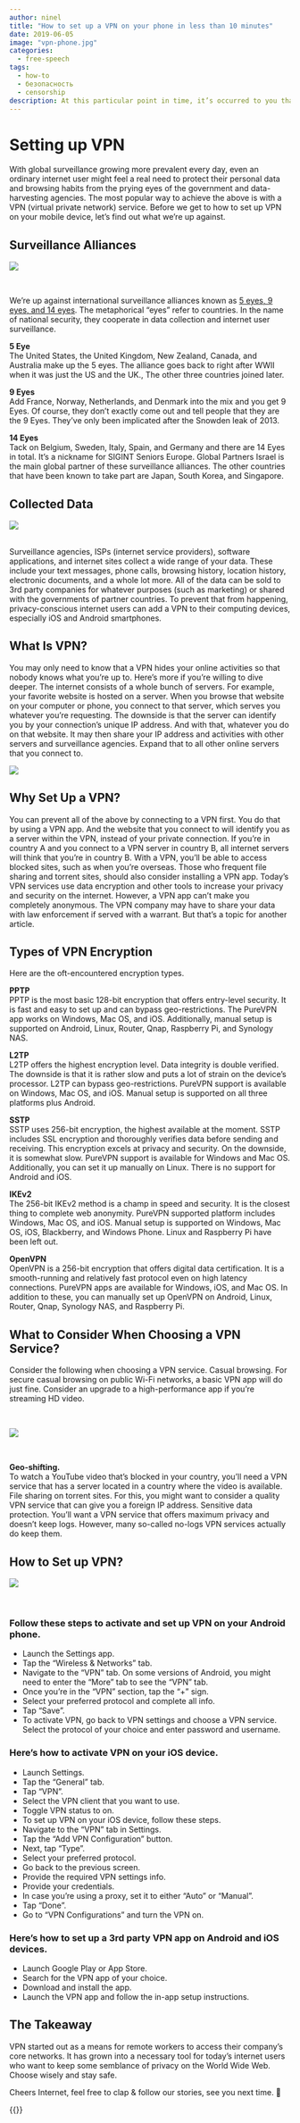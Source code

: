 ```yaml
---
author: ninel
title: "How to set up a VPN on your phone in less than 10 minutes"
date: 2019-06-05
image: "vpn-phone.jpg"
categories:
  - free-speech
tags:
  - how-to
  - безопасность
  - censorship
description: At this particular point in time, it’s occurred to you that it might be a good idea to set up a VPN (Virtual Private Network) on your mobile phone. However, the problem is that you don’t have any idea of where to begin. Well, the good news is thatyou’ve come to the right place. We’re here to tell you how to set up your new VPN in just a few minutes on either your iPhone or your Android device.
---
```



# Setting up VPN

With global surveillance growing more prevalent every day, even an ordinary internet user might feel a real need to protect their personal data and browsing habits from the prying eyes of the government and data-harvesting agencies. The most popular way to achieve the above is with a VPN (virtual private network) service. Before we get to how to set up VPN on your mobile device, let’s find out what we’re up against.

## Surveillance Alliances

![](vpn2.jpg)

<br/>

We’re up against international surveillance alliances known as [5 eyes, 9 eyes, and 14 eyes](https://restoreprivacy.com/5-eyes-9-eyes-14-eyes/). The metaphorical “eyes” refer to countries. In the name of national security, they cooperate in data collection and internet user surveillance.

**5 Eye** <br/> The United States, the United Kingdom, New Zealand, Canada, and Australia make up the 5 eyes. The alliance goes back to right after WWII when it was just the US and the UK., The other three countries joined later.

**9 Eyes** <br/> Add France, Norway, Netherlands, and Denmark into the mix and you get 9 Eyes. Of course, they don’t exactly come out and tell people that they are the 9 Eyes. They’ve only been implicated after the Snowden leak of 2013.

**14 Eyes** <br/> Tack on Belgium, Sweden, Italy, Spain, and Germany and there are 14 Eyes in total. It’s a nickname for SIGINT Seniors Europe. Global Partners Israel is the main global partner of these surveillance alliances. The other countries that have been known to take part are Japan, South Korea, and Singapore.


## Collected Data

![](vpn3.jpg)

<br/>
Surveillance agencies, ISPs (internet service providers), software applications, and internet sites collect a wide range of your data. These include your text messages, phone calls, browsing history, location history, electronic documents, and a whole lot more. All of the data can be sold to 3rd party companies for whatever purposes (such as marketing) or shared with the governments of partner countries. To prevent that from happening, privacy-conscious internet users can add a VPN to their computing devices, especially iOS and Android smartphones.

## What Is VPN?

You may only need to know that a VPN hides your online activities so that nobody knows what you’re up to. Here’s more if you’re willing to dive deeper. The internet consists of a whole bunch of servers. For example, your favorite website is hosted on a server. When you browse that website on your computer or phone, you connect to that server, which serves you whatever you’re requesting. The downside is that the server can identify you by your connection’s unique IP address. And with that, whatever you do on that website. It may then share your IP address and activities with other servers and surveillance agencies. Expand that to all other online servers that you connect to.

![](vpn4.jpg)

## Why Set Up a VPN?

You can prevent all of the above by connecting to a VPN first. You do that by using a VPN app. And the website that you connect to will identify you as a server within the VPN, instead of your private connection. If you’re in country A and you connect to a VPN server in country B, all internet servers will think that you’re in country B. With a VPN, you’ll be able to access blocked sites, such as when you’re overseas. Those who frequent file sharing and torrent sites, should also consider installing a VPN app. Today’s VPN services use data encryption and other tools to increase your privacy and security on the internet. However, a VPN app can’t make you completely anonymous. The VPN company may have to share your data with law enforcement if served with a warrant. But that’s a topic for another article.

## Types of VPN Encryption

Here are the oft-encountered encryption types.

**PPTP** <br/> PPTP is the most basic 128-bit encryption that offers entry-level security. It is fast and easy to set up and can bypass geo-restrictions. The PureVPN app works on Windows, Mac OS, and iOS. Additionally, manual setup is supported on Android, Linux, Router, Qnap, Raspberry Pi, and Synology NAS.

**L2TP** <br/> L2TP offers the highest encryption level. Data integrity is double verified. The downside is that it is rather slow and puts a lot of strain on the device’s processor. L2TP can bypass geo-restrictions. PureVPN support is available on Windows, Mac OS, and iOS. Manual setup is supported on all three platforms plus Android.

**SSTP**<br/> SSTP uses 256-bit encryption, the highest available at the moment. SSTP includes SSL encryption and thoroughly verifies data before sending and receiving. This encryption excels at privacy and security. On the downside, it is somewhat slow. PureVPN support is available for Windows and Mac OS. Additionally, you can set it up manually on Linux. There is no support for Android and iOS.

**IKEv2**<br/> The 256-bit IKEv2 method is a champ in speed and security. It is the closest thing to complete web anonymity. PureVPN supported platform includes Windows, Mac OS, and iOS. Manual setup is supported on Windows, Mac OS, iOS, Blackberry, and Windows Phone. Linux and Raspberry Pi have been left out.

**OpenVPN** <br/> OpenVPN is a 256-bit encryption that offers digital data certification. It is a smooth-running and relatively fast protocol even on high latency connections. PureVPN apps are available for Windows, iOS, and Mac OS. In addition to these, you can manually set up OpenVPN on Android, Linux, Router, Qnap, Synology NAS, and Raspberry Pi.

## What to Consider When Choosing a VPN Service?

Consider the following when choosing a VPN service. Casual browsing. For secure casual browsing on public Wi-Fi networks, a basic VPN app will do just fine. Consider an upgrade to a high-performance app if you’re streaming HD video.

</br>

![](vpn5.jpg)

</br>

**Geo-shifting.** <br/> To watch a YouTube video that’s blocked in your country, you’ll need a VPN service that has a server located in a country where the video is available. File sharing on torrent sites. For this, you might want to consider a quality VPN service that can give you a foreign IP address. Sensitive data protection. You’ll want a VPN service that offers maximum privacy and doesn’t keep logs. However, many so-called no-logs VPN services actually do keep them.

## How to Set up VPN?

![](vpn6.jpg)

<br/>

### Follow these steps to activate and set up VPN on your **Android phone**. <br/>
- Launch the Settings app. <br/>
- Tap the “Wireless & Networks” tab.<br/>
- Navigate to the “VPN” tab. On some versions of Android, you might need to enter the “More” tab to see the “VPN” tab. <br/>
- Once you’re in the “VPN” section, tap the “+” sign.<br/>
- Select your preferred protocol and complete all info.<br/>
- Tap “Save”.<br/>
- To activate VPN, go back to VPN settings and choose a VPN service. Select the protocol of your choice and enter password and username.<br/>

### Here’s how to activate VPN on your **iOS device**.<br/>
- Launch Settings.<br/>
- Tap the “General” tab.<br/>
- Tap “VPN”.<br/>
- Select the VPN client that you want to use.<br/>
- Toggle VPN status to on.<br/>
- To set up VPN on your iOS device, follow these steps.<br/>
- Navigate to the “VPN” tab in Settings.<br/>
- Tap the “Add VPN Configuration” button.<br/>
- Next, tap “Type”.<br/>
- Select your preferred protocol.<br/>
- Go back to the previous screen.<br/>
- Provide the required VPN settings info.<br/>
- Provide your credentials.<br/>
- In case you’re using a proxy, set it to either “Auto” or “Manual”.<br/>
- Tap “Done”. <br/>
- Go to “VPN Configurations” and turn the VPN on.<br/>

### Here’s how to **set up a 3rd party VPN app on Android and iOS devices**.<br/>
- Launch Google Play or App Store.<br/>
- Search for the VPN app of your choice.<br/>
- Download and install the app.<br/>
- Launch the VPN app and follow the in-app setup instructions.<br/>

## The Takeaway

VPN started out as a means for remote workers to access their company’s core networks. It has grown into a necessary tool for today’s internet users who want to keep some semblance of privacy on the World Wide Web. Choose wisely and stay safe.

Cheers Internet, feel free to clap & follow our stories, see you next time. 🤫

{{<tweet id="1142099377546244098">}}
